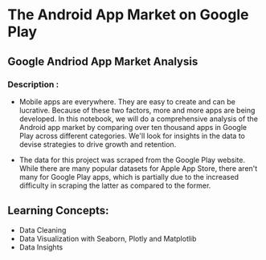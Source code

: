 # The Android App Market on Google Play

## Google Andriod App Market Analysis

### Description : 
* Mobile apps are everywhere. They are easy to create and can be lucrative. Because of these two factors, more and more apps are being developed. In this notebook, we will do a comprehensive analysis of the Android app market by comparing over ten thousand apps in Google Play across different categories. We'll look for insights in the data to devise strategies to drive growth and retention.

* The data for this project was scraped from the Google Play website. While there are many popular datasets for Apple App Store, there aren't many for Google Play apps, which is partially due to the increased difficulty in scraping the latter as compared to the former.


## **Learning Concepts:**
*   Data Cleaning
*   Data Visualization with Seaborn, Plotly and Matplotlib
*   Data Insights